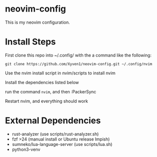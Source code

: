 # neovim-config
This is my neovim configuration.

# Install Steps

First clone this repo into ~/.config/ with the a command like the following:

`git clone https://github.com/Xyven1/neovim-config.git ~/.config/nvim`

Use the nvim install script in nvim/scripts to install nvim

Install the dependencies listed below

run the command `nvim`, and then :PackerSync

Restart nvim, and everything should work

# External Dependencies
- rust-analyzer                 (use scripts/rust-analyzer.sh)
- fzf >24                       (manual install or Ubuntu release Impish)
- sumneko/lua-language-server   (use scripts/lua.sh)
- python3-venv
